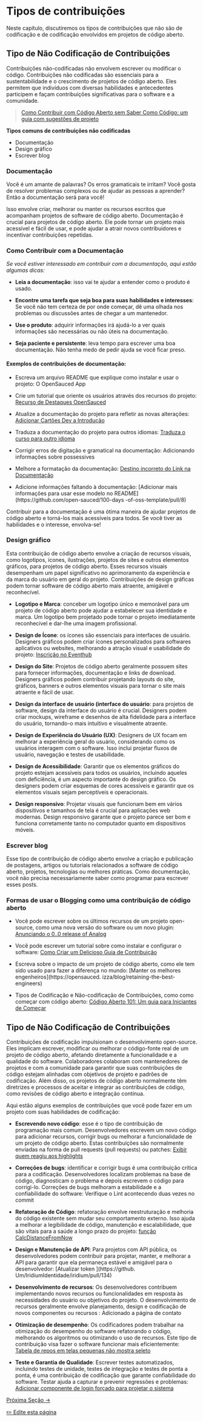 # Tipos de contribuições

Neste capítulo, discutiremos os tipos de contribuições que não são de codificação e de codificação envolvidos em projetos de código aberto.

## Tipo de Não Codificação de Contribuições

Contribuições não-codificadas não envolvem escrever ou modificar o código. Contribuições não codificadas são essenciais para a sustentabilidade e o crescimento de projetos de código aberto. Eles permitem que indivíduos com diversas habilidades e antecedentes participem e façam contribuições significativas para o software e a comunidade.

> [Como Contribuir com Código Aberto sem Saber Como Código: um guia com sugestões de projeto](https://dev.to/opensauced/how-to-contribute-to-open-source-without-knowing-how-to-code-a-guide-with-project-suggestions-59e5)

**Tipos comuns de contribuições não codificadas**

- Documentação
- Design gráfico
- Escrever blog

### Documentação

Você é um amante de palavras? Os erros gramaticais te irritam? Você gosta de resolver problemas complexos ou de ajudar as pessoas a aprender? Então a documentação será para você!

Isso envolve criar, melhorar ou manter os recursos escritos que acompanham projetos de software de código aberto. Documentação é crucial para projetos de código aberto. Ele pode tornar um projeto mais acessível e fácil de usar, e pode ajudar a atrair novos contribuidores e incentivar contribuições repetidas.

### Como Contribuir com a Documentação

_Se você estiver interessado em contribuir com a documentação, aqui estão algumas dicas:_

- **Leia a documentação**: isso vai te ajudar a entender como o produto é usado.

- **Encontre uma tarefa que seja boa para suas habilidades e interesses**: Se você não tem certeza de por onde começar, dê uma olhada nos problemas ou discussões antes de chegar a um mantenedor.

- **Use o produto**: adquirir informações irá ajudá-lo a ver quais informações são necessárias ou não úteis na documentação.

- **Seja paciente e persistente**: leva tempo para escrever uma boa documentação. Não tenha medo de pedir ajuda se você ficar preso.

#### Exemplos de contribuições de documentação:

- Escreva um arquivo README que explique como instalar e usar o projeto: O OpenSauced App


- Crie um tutorial que oriente os usuários através dos recursos do projeto: [Recurso de Destaques OpenSauced](https://docs.opensauced.pizza/community/highlights/)

- Atualize a documentação do projeto para refletir as novas alterações: [Adicionar Cartões Dev a Introdução](https://github.com/open-sauced/docs/issues/156)

- Traduza a documentação do projeto para outros idiomas: [Traduza o curso para outro idioma](https://github.com/open-sauced/intro/issues/16)

- Corrigir erros de digitação e gramatical na documentação: Adicionando informações sobre possessives


- Melhore a formatação da documentação: [Destino incorreto do Link na Documentação](https://github.com/open-sauced/docs/pull/144)

- Adicione informações faltando à documentação: [Adicionar mais informações para usar esse modelo no README](https\://github.com/open-sauced/100-days -of-oss-template/pull/8)

Contribuir para a documentação é uma ótima maneira de ajudar projetos de código aberto e torná-los mais acessíveis para todos. Se você tiver as habilidades e o interesse, envolva-se!

### Design gráfico

Esta contribuição de código aberto envolve a criação de recursos visuais, como logotipos, ícones, ilustrações, projetos de sites e outros elementos gráficos, para projetos de código aberto. Esses recursos visuais desempenham um papel significativo no aprimoramento da experiência e da marca do usuário em geral do projeto. Contribuições de design gráficas podem tornar software de código aberto mais atraente, amigável e reconhecível.

- **Logotipo e Marca**: conceber um logotipo único e memorável para um projeto de código aberto pode ajudar a estabelecer sua identidade e marca. Um logotipo bem projetado pode tornar o projeto imediatamente reconhecível e dar-lhe uma imagem profissional.

- **Design de Ícone**: os ícones são essenciais para interfaces de usuário. Designers gráficos podem criar ícones personalizados para softwares aplicativos ou websites, melhorando a atração visual e usabilidade do projeto: [Inscrição no Eventhub](https://github.com/WebXGuild/webx-guild/pull/13)

- **Design do Site**: Projetos de código aberto geralmente possuem sites para fornecer informações, documentação e links de download. Designers gráficos podem contribuir projetando layouts do site, gráficos, banners e outros elementos visuais para tornar o site mais atraente e fácil de usar.

- **Design da interface de usuário (interface do usuário**: para projetos de software, design da interface do usuário é crucial. Designers podem criar mockups, wireframe e desenhos de alta fidelidade para a interface do usuário, tornando-o mais intuitivo e visualmente atraente.

- **Design de Experiência do Usuário (UX)**: Designers de UX focam em melhorar a experiência geral do usuário, considerando como os usuários interagem com o software. Isso inclui projetar fluxos de usuário, navegação e testes de usabilidade.

- **Design de Acessibilidade**: Garantir que os elementos gráficos do projeto estejam acessíveis para todos os usuários, incluindo aqueles com deficiência, é um aspecto importante do design gráfico. Os designers podem criar esquemas de cores acessíveis e garantir que os elementos visuais sejam perceptíveis e operacionais.

- **Design responsivo**: Projetar visuais que funcionam bem em vários dispositivos e tamanhos de tela é crucial para aplicações web modernas. Design responsivo garante que o projeto parece ser bom e funciona corretamente tanto no computador quanto em dispositivos móveis.

### Escrever blog

Esse tipo de contribuição de código aberto envolve a criação e publicação de postagens, artigos ou tutoriais relacionados a software de código aberto, projetos, tecnologias ou melhores práticas. Como documentação, você não precisa necessariamente saber como programar para escrever esses posts.

### Formas de usar o Blogging como uma contribuição de código aberto

- Você pode escrever sobre os últimos recursos de um projeto open-source, como uma nova versão do software ou um novo plugin: [Anunciando o 0..0 release of Analog](https://dev.to/analogjs/announcing-the-020-release-of-analog-aa1)

- Você pode escrever um tutorial sobre como instalar e configurar o software: [Como Criar um Delicioso Guia de Contribuição](https://dev.to/opensauced/how-to-make-a-delicious-contributing-guide-4bp3)

- Escreva sobre o impacto de um projeto de código aberto, como ele tem sido usado para fazer a diferença no mundo: [Manter os melhores engenheiros](https\://opensauced. izza/blog/retaining-the-best-engineers)

- Tipos de Codificação e Não-codificação de Contribuições, como como começar com código aberto: [Código Aberto 101: Um guia para Iniciantes de Começar](https://opensauced.pizza/blog/open-source-101-a-beginner's-guide-to-getting-started)

## Tipo de Não Codificação de Contribuições

Contribuições de codificação impulsionam o desenvolvimento open-source. Eles implicam escrever, modificar ou melhorar o código-fonte real de um projeto de código aberto, afetando diretamente a funcionalidade e a qualidade do software. Colaboradores colaboram com mantenedores de projetos e com a comunidade para garantir que suas contribuições de código estejam alinhadas com objetivos de projeto e padrões de codificação. Além disso, os projetos de código aberto normalmente têm diretrizes e processos de aceitar e integrar as contribuições de código, como revisões de código aberto e integração contínua.

Aqui estão alguns exemplos de contribuições que você pode fazer em um projeto com suas habilidades de codificação:

- **Escrevendo novo código**: esse é o tipo de contribuição de programação mais comum. Desenvolvedores escrevem um novo código para adicionar recursos, corrigir bugs ou melhorar a funcionalidade de um projeto de código aberto. Estas contribuições são normalmente enviadas na forma de pull requests (pull requests) ou patches: [Exibir quem reagiu aos highlights](https://github.com/open-sauced/app/pull/1591)

- **Correções de bugs**: identificar e corrigir bugs é uma contribuição crítica para a codificação. Desenvolvedores localizam problemas na base de código, diagnosticam o problema e depois escrevem o código para corrigi-lo. Correções de bugs melhoram a estabilidade e a confiabilidade do software: Verifique o Lint acontecendo duas vezes no commit


- **Refatoração de Código**: refatoração envolve reestruturação e melhoria do código existente sem mudar seu comportamento externo. Isso ajuda a melhorar a legibilidade de código, manutenção e escalabilidade, que são vitais para a saúde a longo prazo do projeto: [função CalcDistanceFromNow](https://github.com/open-sauced/app/pull/1633)

- **Design e Manutenção de API**: Para projetos com API pública, os desenvolvedores podem contribuir para projetar, manter, e melhorar a API para garantir que ela permaneça estável e amigável para o desenvolvedor: [Atualizar token
  ](https\://github. Um/IridiumIdentidade/iridium/pull/134)

- **Desenvolvimento de recursos**: Os desenvolvedores contribuem implementando novos recursos ou funcionalidades em resposta às necessidades do usuário ou objetivos do projeto. O desenvolvimento de recursos geralmente envolve planejamento, design e codificação de novos componentes ou recursos : Adicionado a página de contato


- **Otimização de desempenho**: Os codificadores podem trabalhar na otimização do desempenho do software refatorando o código, melhorando os algoritmos ou otimizando o uso de recursos. Este tipo de contribuição visa fazer o software funcionar mais eficientemente: [Tabela de repos em telas pequenas não mostra seleto](https://github.com/open-sauced/app/pull/1559)

- **Teste e Garantia de Qualidade**: Escrever testes automatizados, incluindo testes de unidade, testes de integração e testes de ponta a ponta, é uma contribuição de codificação que garante confiabilidade do software. Testar ajuda a capturar e prevenir regressões e problemas: [Adicionar componente de login forçado para projetar o sistema](https://github.com/open-sauced/app/pull/1330)

[Próxima Seção ->](08-adicional-resources.md)

<a href="https://github.com/open-sauced/intro/edit/main/07-types-of-contributions.md">
 ✏️ Edite esta página
  </a>
